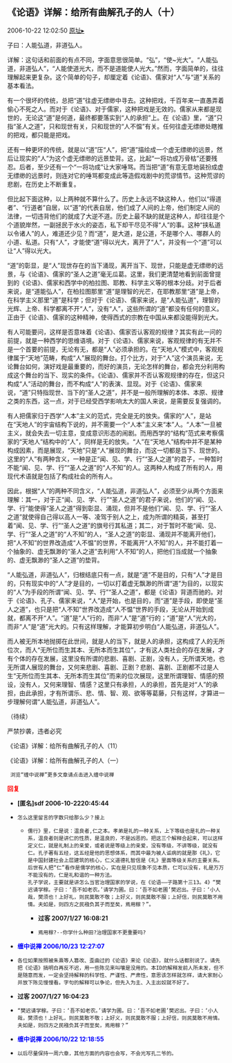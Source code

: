 ## 《论语》详解：给所有曲解孔子的人（十）
2006-10-22 12:02:50
[原址▸](http://www.fxgan.com/chan_time/2006_07_12/364.htm)



   


 子曰：人能弘道，非道弘人。


 


 详解：这句话和前面的有点不同，字面意思很简单。“弘”，“使~光大”。“人能弘道，非道弘人”，“人能使道光大，而不是道能使人光大。”然而，字面简单的，往往理解起来更复杂。这个简单的句子，却厘定着《论语》、儒家对“人”与“道”关系的基本看法。


 


  有一个很坏的传统，总把“道”往虚无缥缈中寻去。这种把戏，千百年来一直愚弄着偷心不死之人。而对于《论语》、对于儒家，这种把戏是无效的。儒家从来都是现世的，无论这“道”是何道，最终都要落实到“人的承担”上。在《论语》里，“道”只指“圣人之道”，只和现世有关，只和现世的“人不愠”有关。任何往虚无缥缈处瞎推的把戏，都只能是把戏。


 


  还有一种更坏的传统，就是以“道”压“人”，把“道”描绘成一个虚无缥缈的远景，然后让现实的“人”为这个虚无缥缈的远景垫背。这，比起“一将功成万骨枯”还要残忍。后者，至少还有一个“一将功成”让大家唾骂。而当把“道”有意无意地装扮成虚无缥缈的远景时，则连对它的唾骂都变成此等造假戏剧中的荒谬情节。这种荒谬的悲剧，在历史上不断重复。


 


  但比起下面这种，以上两种就不算什么了。历史上永远不缺这种人，他们以“得道者”、“行道者”自居，以“道”的代表自居，他们成了人间的上帝，他们制定人间的法律，一切违背他们的就成了大逆不道。历史上最不缺的就是这种人，却往往是个个道貌岸然，一副拯民于水火的姿态，私下却干尽见不得“人”的事。这种“挟私道以令诸人”的人，难道还少见？而“道”，是大道，是公道，不是哪个人、哪群人的小道、私道。只有“人”，才能使“道”得以光大，离开了“人”，并没有一个“道”可以让“人”得以光大。


 


  “道”的彰显，是“人”现世存在的当下涌现，离开当下、现世，只能是虚无缥缈的远景，与《论语》、儒家的“圣人之道”毫无瓜葛。这里，我们更清楚地看到前面曾提到的《论语》、儒家和西学中的柏拉图、耶教、科学主义等的根本分歧。对于后者来说，是“道能弘人”，在柏拉图那里“道”是理智的光芒，在耶教那里“道”是上帝，在科学主义那里“道”是科学；但对于《论语》、儒家来说，是“人能弘道”，理智的光辉、上帝、科学都离不开“人”，没有“人”，这些所谓的“道”都没有任何的意义。正由于《论语》、儒家的这种精神，使得西式的宗教在中国从来都没能得到光大。


 


  有人可能要问，这样是否意味着《论语》、儒家否认客观的规律？其实有此一问的前提，就是一种西学的思维语境。对于《论语》、儒家来说，客观规律的有无并不是一个首要的前提，无论有无，都是“人”必须承担的。在“天地人”模式中，客观规律属于“天地”范畴，构成“人”展现的舞台。打个比方，对于“人”这个演员来说，无论舞台如何，演好戏是最重要的，而好的演员，无论怎样的舞台，都会充分利用构成这个舞台的当下、现实的条件。《论语》、儒家并不否认客观规律的存在，但这只构成“人”活动的舞台，而不构成“人”的表演、显现。对于《论语》、儒家来说，“道”只特指现世、当下的“圣人之道”，并不是一般所理解的本体、本原、规律之类的东西，这一点，对于已经受西学影响太大的国人来说，是需要反复强调的。


 


  有人把儒家归于西学“人本”主义的范式，完全是无的放失。儒家的“人”，是站在“天地人”的宇宙结构下说的，并不需要一个“人本”主义来“本”人。“人本”一旦被主义，就会失去一切主意，变成意识形态的闹剧。而用西学的“结构”范式来考察儒家的“天地人”结构中的“人”，同样是无的放失。“人”在“天地人”结构中并不是某种构成因素，而是展现，“天地”只是“人”展现的舞台，而这一切都是当下、现世的。这里的“人”有两种含义，一种是正“闻、见、学、行”“圣人之道”的君子，一种暂时不能“闻、见、学、行”“圣人之道”的“人不知”的人。这两种人构成了所有的人，用现代术语就是包括了构成社会的所有人。


 


  因此，根据“人”的两种不同含义，“人能弘道，非道弘人”，必须至少从两个方面来理解：其一，对于正“闻、见、学、行”“圣人之道”的君子来说，他们的“闻、见、学、行”能使得“圣人之道”得到彰显、涌现，但并不是他们“闻、见、学、行”“圣人之道”就使得自己得以高人一等、凌驾于别人之上，成为所谓的精英，甚至打着“闻、见、学、行”“圣人之道”的旗号行其私道；其二，对于暂时不能“闻、见、学、行”“圣人之道”的“人不知”的人，“圣人之道”的彰显、涌现并不能离开他们，把“人不知”的世界改造成“人不愠”的世界，不能离开“人不知”的人，并不能打着一个抽象的、虚无飘渺的“圣人之道”去利用“人不知”的人，把他们当成就一个抽象的、虚无飘渺的“圣人之道”的垫背。


 


  “人能弘道，非道弘人”，归根结底只有一点，就是“道”不是目的，只有“人”才是目的，只有现实中的“人”才是目的，一切以打着虚无飘渺的所谓“道”为目的，以现实的“人”为手段的所谓“闻、见、学、行”“圣人之道”，都是《论语》背道而驰的。对于《论语》、孔子、儒家来说，“人”是开始，也是目的，而“道”是手段，即使是“圣人之道”，也只是把“人不知”世界改造成“人不愠”世界的手段，无论从开始到成就，都离不开“人”。“道”是“人”行的，而非“人”是“道”行的；“道”是“人”光大的，而非“人”是“道”光大的。只有这样理解，才能算初步明白“人能弘道，非道弘人”。


 


  而人被无所本地抛掷在此世间，就是人的当下，就是人的承担，这构成了人的无所位次，而人“无所位而生其本、无所本而生其位”，才有这人类社会的存在发展，才有个体的存在发展，这里没有所谓的悲剧、喜剧、正剧，没有人，无所谓天地，也无所谓人展现的舞台，又何来悲剧、喜剧、正剧？悲剧、喜剧、正剧都不过是人生“无所位而生其本、无所本而生其位”而来的位次展现，这里所谓理智、情感的预设，没有人，又何来理智、情感？这里只有承担，人的承担，首先是对“人”的承担，由此承担，才有所谓乐、悲、情、智、观、欲等等葛藤，只有这样，才算进一步理解何谓“人能弘道，非道弘人”。


 


 
  
   （待续）
  
  
   
  
  
   严禁抄袭，违者必究
  
  
   
    
   
  
  
   
  
  
   《论语》详解：给所有曲解孔子的人（11）
  
  
   
  
  
   《论语》详解：给所有曲解孔子的人（一）
  
  
   
    
   
   
    
     浏览“缠中说禅”更多文章请点击进入缠中说禅
    
   
  
 





<font color='red'>**回复**</font>


- **[匿名]sdf 2006-10-2220:45:44**
- ```
  怎么这里留言的字数只给那么少？接上
  ```
   - ```
     儒行》里，仁是说：温良者,仁之本。孝弟是礼的一种关系，上下等级也是礼的一种关系，温良者则是讲仁的性质，是温良的，不是凶恶的。把这三个解释合起来，可以这样定义仁，就是礼制上的亲爱，或者说是等级上的亲爱，没有等级，不讲等级，就没有仁。孔子著有五经，这五经是他的思想体系，而其中最为被人诟病的就是那《礼》，它是中国封建社会上层建筑的核心，仁义道德礼智信是《礼》里面等级关系的主要关系。
     后世有人把“仁”看作是儒学的核心，实在是只见现象不见本质，仁可以没有，礼是万万不能没有的，仁是礼和谐的一种方法。
     孔子学说，主要就是讲怎么当官治理国家的学说，在《论语――子路第十三13。4》“樊迟请学稼。子曰：‘吾不如老农。’请学为圃。曰：‘吾不如老圃’樊迟出。子曰：‘小人哉，樊须也！上好礼，则民莫敢不敬；上好义，则民莫敢不服；上好信，则民莫敢不用情。夫如是，则四方之民襁负其子而至矣，焉用稼？”。
     ```
      - **过客 2007/1/27 16:08:21**
      - ```
        焉用稼?--你学什么种田?治理国家不更重要吗?
        ```
- <font color='blue'>**缠中说禅 2006/10/23 12:27:07**</font>
- ```
  各位如果按照被朱熹等人篡改、歪曲过的《论语》来论《论语》，就什么话都别说了。请先把《论语》搞明白再反不迟，用一些陈见来叫嚷是没用的。本ID的解释发前人所未发，但不是随意而发，一定会坚持解释的科学性、严谨性、严肃性，意思该怎样就怎样，请大家耐心并放下陈见慢慢看。字句的解释可以争论，但先入为主、入主出奴就不好了。
  ```
- **过客 2007/1/27 16:04:23**
- ```
  “樊迟请学稼。子曰：‘吾不如老农。’请学为圃。曰：‘吾不如老圃’樊迟出。子曰：‘小人哉，樊须也！上好礼，则民莫敢不敬；上好义，则民莫敢不服；上好信，则民莫敢不用情。夫如是，则四方之民襁负其子而至矣，焉用稼？”
  ```
- <font color='blue'>**缠中说禅 2006/10/22 12:18:55**</font>
- ```
  以后尽量保持一周六章，其他方面的内容也会写，不会光写孔二爷的。
  ```
